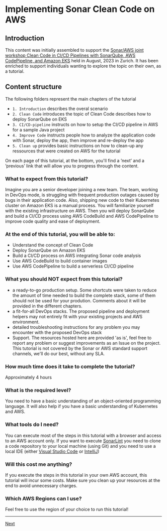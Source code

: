 
# Implementing Sonar Clean Code on AWS

## Introduction

This content was initially assembled to support the [Sonar/AWS joint workshop Clean Code in CI/CD Pipelines with SonarQube, AWS CodePipeline, and Amazon EKS](https://aws-experience.com/emea/smb/xe/4b788/workshop-clean-code-in-cicd-pipelines-with-sonarqube-aws-codepipeline-and-amazon-eks-zurich) held in August, 2023 in Zurich.
It has been enriched to support individuals wanting to explore the topic on their own, as a tutorial.

## Content structure

The following folders represent the main chapters of the tutorial

- `1. Introduction` describes the overal scenario
- `2. Clean Code` introduces the topic of Clean Code describes how to deploy SonarQube on EKS
- `3. CI/CD-pipeline` instructs on how to setup the CI/CD pipeline in AWS for a sample Java project
- `4. Improve Code` instructs people how to analyze the application code with Sonar, deploy the app, then improve and re-deploy the app
- `5. Clean up` provides basic instructions on how to clean-up any ressources that were created on AWS for the tutorial

On each page of this tutorial, at the bottom, you'll find a ’next’ and a ’previous’ link that will allow you to progress through the content.

### What to expect from this tutorial?

Imagine you are a senior developer joining a new team. The team, working in DevOps mode, is struggling with frequent production outages caused by bugs in their application code. Also, shipping new code to their Kubernetes cluster on Amazon EKS is a manual process.
You will familiarize yourself with the existing infrastructure on AWS. Then you will deploy SonarQube and build a CI/CD process using AWS CodeBuild and AWS CodePipeline to improve code quality and ease of deployment.

### At the end of this tutorial, you will be able to:

- Understand the concept of Clean Code
- Deploy SonarQube on Amazon EKS
- Build a CI/CD process on AWS integrating Sonar code analysis
- Use AWS CodeBuild to build container images
- Use AWS CodePipeline to build a serverless CI/CD pipeline

### What you should NOT expect from this tutorial?

- a ready-to-go production setup. Some shortcuts were taken to reduce the amount of time needed to build the complete stack, some of them should not be used for your prodution. Comments about it will be provided in the different chapters.
- a fit-for-all DevOps stacks. The proposed pipeline and deployment helpers may not entirely fit with your existing projects and AWS environment.
- detailed troubleshooting instructions for any problem you may encounter with the proposed DevOps stack
- Support. The resources hosted here are provided 'as is', feel free to report any problem or suggest improvements as an Issue on the project. This tutorial is not covered by the Sonar or AWS standard support channels, we'll do our best, without any SLA.

### How much time does it take to complete the tutorial?

Approximately 4 hours

### What is the required level?

You need to have a basic understanding of an object-oriented programming language. It will also help if you have a basic understanding of Kubernetes and AWS.

### What tools do I need?

You can execute most of the steps in this tutorial with a browser and access to an AWS account only. If you want to execute [SonarLint](/cleancode/install-sonarlint) you need to clone a code repository to your local machine (using Git) and you need to use a local IDE (either [Visual Studio Code](https://code.visualstudio.com/) or [IntelliJ](https://www.jetbrains.com/idea/))

### Will this cost me anything?

If you execute the steps in this tutorial in your own AWS account, this tutorial will incur some costs. Make sure you clean up your resources at the end to avoid unnecessary charges.

### Which AWS Regions can I use?

Feel free to use the region of your choice to run this tutorial!

---
[Next](./1-Introduction/README.md)